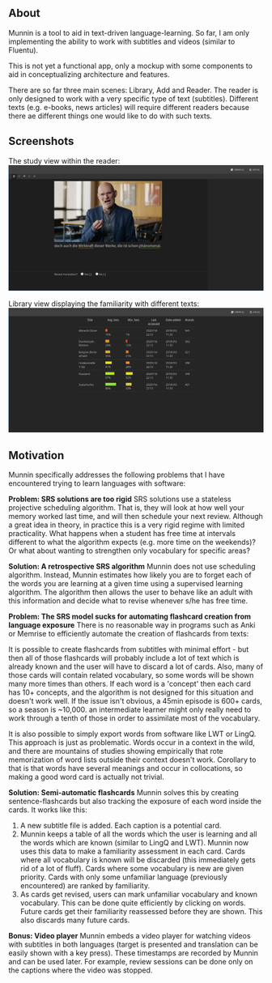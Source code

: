 ## About

Munnin is a tool to aid in text-driven language-learning. So far, I am only implementing the ability to work with subtitles and videos (similar to Fluentu).

This is not yet a functional app, only a mockup with some components to aid in conceptualizing architecture and features.

There are so far three main scenes: Library, Add and Reader. The reader is only designed to work with a very specific type of text (subtitles). Different texts (e.g. e-books, news articles) will require different readers because there ae different things one would like to do with such texts.

## Screenshots

The study view within the reader:
![](./img/reader.png)

Library view displaying the familiarity with different texts:
![](./img/library.png)

## Motivation

Munnin specifically addresses the following problems that I have encountered trying to learn languages with software:

**Problem: SRS solutions are too rigid**
SRS solutions use a stateless projective scheduling algorithm. That is, they will look at how well your memory worked last time, and will then schedule your next review. Although a great idea in theory, in practice this is a very rigid regime with limited practicality. What happens when a student has free time at intervals different to what the algorithm expects (e.g. more time on the weekends)? Or what about wanting to strengthen only vocabulary for specific areas?

**Solution: A retrospective SRS algorithm**
Munnin does not use scheduling algorithm. Instead, Munnin estimates how likely you are to forget each of the words you are learning at a given time using a supervised learning algorithm. The algorithm then allows the user to behave like an adult with this information and decide what to revise whenever s/he has free time.

**Problem: The SRS model sucks for automating flashcard creation from language exposure**
There is no reasonable way in programs such as Anki or Memrise to efficiently automate the creation of flashcards from texts:

It is possible to create flashcards from subtitles with minimal effort - but then all of those flashcards will probably include a lot of text which is already known and the user will have to discard a lot of cards. Also, many of those cards will contain related vocabulary, so some words will be shown many more times than others. If each word is a 'concept' then each card has 10+ concepts, and the algorithm is not designed for this situation and doesn't work well. If the issue isn't obvious, a 45min episode is 600+ cards, so a season is ~10,000. an intermediate learner might only really need to work through a tenth of those in order to assimilate most of the vocabulary.

It is also possible to simply export words from software like LWT or LingQ. This approach is just as problematic. Words occur in a context in the wild, and there are mountains of studies showing empirically that rote memorization of word lists outside their context doesn't work. Corollary to that is that words have several meanings and occur in collocations, so making a good word card is actually not trivial.

**Solution: Semi-automatic flashcards**
Munnin solves this by creating sentence-flashcards but also tracking the exposure of each word inside the cards. It works like this:

1. A new subtitle file is added. Each caption is a potential card.
2. Munnin keeps a table of all the words which the user is learning and all the words which are known (similar to LingQ and LWT). Munnin now uses this data to make a familiarity assessment in each card. Cards where all vocabulary is known will be discarded (this immediately gets rid of a lot of fluff). Cards where some vocabulary is new are given priority. Cards with only some unfamiliar language (previously encountered) are ranked by familiarity.
3. As cards get revised, users can mark unfamiliar vocabulary and known vocabulary. This can be done quite efficiently by clicking on words. Future cards get their familiarity reassessed before they are shown. This also discards many future cards.

**Bonus: Video player**
Munnin embeds a video player for watching videos with subtitles in both languages (target is presented and translation can be easily shown with a key press). These timestamps are recorded by Munnin and can be used later. For example, review sessions can be done only on the captions where the video was stopped.
